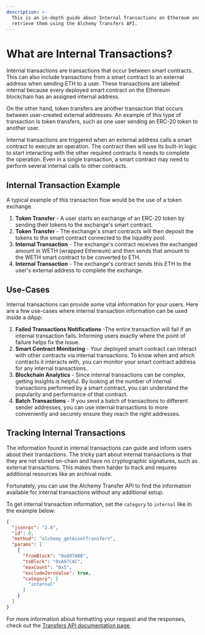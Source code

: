 ```yaml
---
description: >-
  This is an in-depth guide about Internal Transactions on Ethereum and how to
  retrieve them using the Alchemy Transfers API.
---
```


# What are Internal Transactions?

Internal transactions are transactions that occur between smart contracts. This can also include transactions from a smart contract to an external address when sending ETH to a user. These transactions are labeled internal because every deployed smart contract on the Ethereum blockchain has an assigned internal address.

On the other hand, token transfers are another transaction that occurs between user-created external addresses. An example of this type of transaction is token transfers, such as one user sending an ERC-20 token to another user.

Internal transactions are triggered when an external address calls a smart contract to execute an operation. The contract then will use its built-in logic to start interacting with the other required contracts it needs to complete the operation. Even in a single transaction, a smart contract may need to perform several internal calls to other contracts.

## Internal Transaction Example&#x20;

A typical example of this transaction flow would be the use of a token exchange.

1. **Token Transfer** - A user starts an exchange of an ERC-20 token by sending their tokens to the exchange's smart contract.
2. **Token Transfer** - The exchange's smart contracts will then deposit the tokens to the smart contract connected to the liquidity pool.
3. **Internal Transaction** - The exchange's contract receives the exchanged amount in WETH (wrapped Ethereum) and then sends that amount to the WETH smart contract to be converted to ETH.
4. &#x20;**Internal Transaction** - The exchange's contract sends this ETH to the user's external address to complete the exchange.

## Use-Cases

Internal transactions can provide some vital information for your users. Here are a few use-cases where internal transaction information can be used inside a dApp:

1. &#x20;**Failed Transactions Notifications** -The entire transaction will fail if an internal transaction fails. Informing users exactly where the point of failure helps fix the issue.
2. **Smart Contract Monitoring** - Your deployed smart contract can interact with other contracts via internal transactions. To know when and which contracts it interacts with, you can monitor your smart contract address for any internal transactions.
3. **Blockchain Analytics** - Since internal transactions can be complex, getting insights is helpful. By looking at the number of internal transactions performed by a smart contract, you can understand the popularity and performance of that contract.
4. **Batch Transactions** - If you send a batch of transactions to different sender addresses, you can use internal transactions to more conveniently and securely ensure they reach the right addresses.

## Tracking Internal Transactions

The information found in internal transactions can guide and inform users about their transactions. The tricky part about internal transactions is that they are not stored on-chain and have no cryptographic signatures, such as external transactions. This makes them harder to track and requires additional resources like an archival node.

Fortunately, you can use the Alchemy Transfer API to find the information available for internal transactions without any additional setup.

To get internal transaction information, set the `category` to `internal` like in the example below:

```json
{
  "jsonrpc": "2.0",
  "id": 0,
  "method": "alchemy_getAssetTransfers",
  "params": [
    {
      "fromBlock": "0xA97AB8",
      "toBlock": "0xA97CAC",
      "maxCount": "0x5",
      "excludeZeroValue": true,
      "category": [
        "internal"
      ]
    }
  ]
}
```

For more information about formatting your request and the responses, check out the [Transfers API documentation page](../enhanced-apis/transfers-api.md).&#x20;

